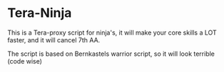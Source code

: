 # Tera-Ninja

This is a Tera-proxy script for ninja's, it will make your core skills a LOT faster, and it will cancel 7th AA.

The script is based on Bernkastels warrior script, so it will look terrible (code wise)
